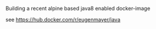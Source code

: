Building a recent alpine based java8 enabled docker-image

see https://hub.docker.com/r/eugenmayer/java
